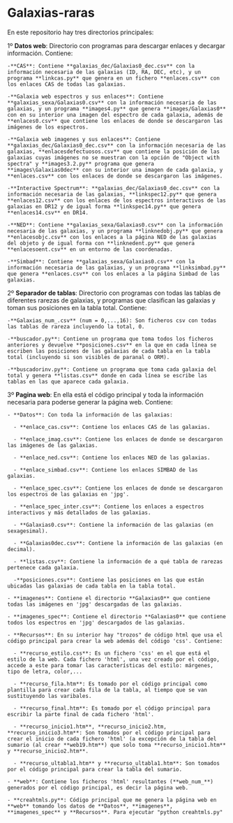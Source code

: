 ﻿# Galaxias-raras

En este repositorio hay tres directorios principales:

1º **Datos web**: Directorio con programas para descargar enlaces y decargar información. Contiene:

    -**CAS**: Contiene **galaxias_dec/Galaxias0_dec.csv** con la información necesaria de las galaxias (ID, RA, DEC, etc), y un programa **linkcas.py** que genera en un fichero **enlaces.csv** con los enlaces CAS de todas las galaxias.

    -**Galaxia web espectros y sus enlaces**: Contiene **galaxias_sexa/Galaxias0.csv** con la información necesaria de las galaxias, y un programa **images4.py** que genera **images/Galaxias0** con en su interior una imagen del espectro de cada galaxia, además de **enlaces0.csv** que contiene los enlaces de donde se descargaron las imágenes de los espectros.

    -**Galaxia web imagenes y sus enlaces**: Contiene **galaxias_dec/Galaxias0_dec.csv** con la información necesaria de las galaxias, **enlacesdefectuosos.csv** que contiene la posición de las galaxias cuyas imágenes no se muestran con la opción de "Object with spectra" y **images3.2.py** programa que genera **images\Galaxias0dec** con su interior una imagen de cada galaxia, y **enlaces.csv** con los enlaces de donde se descargaron las imágenes.

    -**Interactive Spectrum**: **galaxias_dec/Galaxias0_dec.csv** con la información necesaria de las galaxias, **linkspec12.py** que genera **enlaces12.csv** con los enlaces de los espectros interactivos de las galaxias en DR12 y de igual forma **linkspec14.py** que genera **enlaces14.csv** en DR14.

    -**NED**: Contiene **galaxias_sexa/Galaxias0.csv** con la información necesaria de las galaxias, y un programa **linknedobj.py** que genera **enlacesobjc.csv** con los enlaces a la página NED de las galaxias del objeto y de igual forma con **linknedent.py** que genera **enlacesoent.csv** en un entorno de las coordenadas.

    -**Simbad**: Contiene **galaxias_sexa/Galaxias0.csv** con la información necesaria de las galaxias, y un programa **linksimbad.py** que genera **enlaces.csv** con los enlaces a la página Simbad de las galaxias.

2º **Separador de tablas**: Directorio con programas con todas las tablas de diferentes rarezas de galaxias, y programas que clasifican las galaxias y toman sus posiciones en la tabla total. Contiene:

    -**Galaxias_num_.csv** (num = 0,...,16): Son ficheros csv con todas las tablas de rareza incluyendo la total, 0.

    -**buscador.py**: Contiene un programa que toma todos los ficheros anteriores y devuelve **posiciones.csv** en la que en cada línea se escriben las posiciones de las galaxias de cada tabla en la tabla total (incluyendo si son visibles de paranal o ORM).

    -**buscadorinv.py**: Contiene un programa que toma cada galaxia del total y genera **listas.csv** donde en cada línea se escribe las tablas en las que aparece cada galaxia.

3º **Pagina web**: En ella está el código principal y toda la información necesaria para poderse generar la página web. Contiene:

    - **Datos**: Con toda la información de las galaxias:

      - **enlace_cas.csv**: Contiene los enlaces CAS de las galaxias.

      - **enlace_imag.csv**: Contiene los enlaces de donde se descargaron las imágenes de las galaxias.

      - **enlace_ned.csv**: Contiene los enlaces NED de las galaxias.

      - **enlace_simbad.csv**: Contiene los enlaces SIMBAD de las galaxias.

      - **enlace_spec.csv**: Contiene los enlaces de donde se descargaron los espectros de las galaxias en 'jpg'.

      - **enlace_spec_inter.csv**: Contiene los enlaces a espectros interactivos y más detallados de las galaxias.

      - **Galaxias0.csv**: Contiene la información de las galaxias (en sexagesimal).

      - **Galaxias0dec.csv**: Contiene la información de las galaxias (en decimal).

      - **listas.csv**: Contiene la información de a qué tabla de rarezas pertenece cada galaxia.

      -**posiciones.csv**: Contiene las posiciones en las que están ubicadas las galaxias de cada tabla en la tabla total.

    - **imagenes**: Contiene el directorio **Galaxias0** que contiene todas las imágenes en 'jpg' descargadas de las galaxias.

    - **imagenes_spec**: Contiene el directorio **Galaxias0** que contiene todos los espectros en 'jpg' descargados de las galaxias.

    - **Recursos**: En su interior hay "trozos" de código html que usa el código principal para crear la web además del código 'css'. Contiene:

      - **recurso_estilo.css**: Es un fichero 'css' en el que está el estilo de la web. Cada fichero 'html', una vez creado por el código, accede a este para tomar las características del estilo: márgenes, tipo de letra, color,...

      - **recurso_fila.htm**: Es tomado por el código principal como plantilla para crear cada fila de la tabla, al tiempo que se van sustituyendo las varibales.

      - **recurso_final.htm**: Es tomado por el código principal para escribir la parte final de cada fichero 'html'.

      - **recurso_inicio1.htm**, **recurso_inicio2.htm, **recurso_inicio3.htm**: Son tomados por el código principal para crear el inicio de cada fichero 'html' (a excepción de la tabla del sumario (al crear **web19.htm**) que solo toma **recurso_inicio1.htm** y **recurso_inicio2.htm**.

      - **recurso_ultabla1.htm** y **recurso_ultabla1.htm**: Son tomados por el código principal para crear la tabla del sumario.

    - **web**: Contiene los ficheros 'html' resultantes (**web_num_**) generados por el código principal, es decir la página web.

    - **creahtmls.py**: Código principal que me genera la página web en **web** tomando los datos de **Datos**, **imagenes**, **imagenes_spec** y **Recursos**. Para ejecutar "python creahtmls.py"
